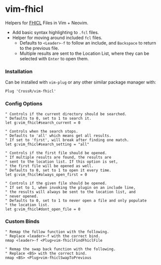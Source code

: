 # vim-fhicl

Helpers for [FHICL](https://cdcvs.fnal.gov/redmine/projects/fhicl/wiki) Files in Vim + Neovim.

 * Add basic syntax highlighting to `.fcl` files.
 * Helper for moving around included `fcl` files.
     * Defaults to `<Leader>-f` to follow an include, and `Backspace` to return to the previous file.
     * Multiple results are sent to the Location List, where they can be selected with `Enter` to open them.

### Installation

Can be installed with `vim-plug` or any other similar package manager with:

```vim
Plug 'CrossR/vim-fhicl'
```

### Config Options

```vim
" Controls if the current directory should be searched.
" Defaults to 0, set to 1 to search it.
let g:vim_fhicl#search_current = 0

" Controls when the search stops.
" Defaults to 'all' which means get all results.
" If set to 'first', will break after finding one match.
let g:vim_fhicl#search_setting = "all"

" Controls if the first file should be opened.
" If multiple results are found, the results are
" sent to the location list. If this option is set,
" the first file will be opened as well.
" Defaults to 0, set to 1 to open it every time.
let g:vim_fhicl#always_open_first = 0

" Controls if the given file should be opened.
" If set to 1, when invoking the plugin on an include line,
" the results will always be sent to the location list, and
" never opened.
" Defaults to 0, set to 1 to never open a file and only populate
" the location list.
let g:vim_fhicl#dont_open_file = 0
```

### Custom Binds

```vim
" Remap the follow function with the following.
" Replace <leader>-f with the correct bind.
nmap <leader>-f <Plug>vim-fhiclFindFhiclFile

" Remap the swap back function with the following.
" Replace <BS> with the correct bind.
nmap <BS> <Plug>vim-fhiclSwapToPrevious

```
